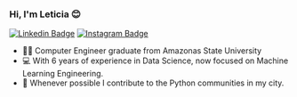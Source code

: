 ### Hi, I'm Leticia 😊

[![Linkedin Badge](https://img.shields.io/badge/-LinkedIn-0e76a8?style=flat-square&logo=Linkedin&logoColor=white)](https://linkedin.com/in/ledizia)
[![Instagram Badge](https://img.shields.io/badge/-Instagram-e4405f?style=flat-square&logo=Instagram&logoColor=white)](https://instagram.com/ledizia_/)


- 👩‍🎓 Computer Engineer graduate from Amazonas State University
- 💻 With 6 years of experience in Data Science, now focused on Machine Learning Engineering.
- 🐍 Whenever possible I contribute to the Python communities in my city.
